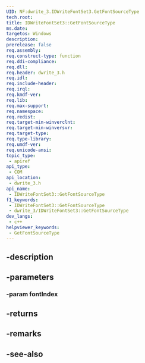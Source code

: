 ```yaml
---
UID: NF:dwrite_3.IDWriteFontSet3.GetFontSourceType
tech.root: 
title: IDWriteFontSet3::GetFontSourceType
ms.date: 
targetos: Windows
description: 
prerelease: false
req.assembly: 
req.construct-type: function
req.ddi-compliance: 
req.dll: 
req.header: dwrite_3.h
req.idl: 
req.include-header: 
req.irql: 
req.kmdf-ver: 
req.lib: 
req.max-support: 
req.namespace: 
req.redist: 
req.target-min-winverclnt: 
req.target-min-winversvr: 
req.target-type: 
req.type-library: 
req.umdf-ver: 
req.unicode-ansi: 
topic_type:
 - apiref
api_type:
 - COM
api_location:
 - dwrite_3.h
api_name:
 - IDWriteFontSet3::GetFontSourceType
f1_keywords:
 - IDWriteFontSet3::GetFontSourceType
 - dwrite_3/IDWriteFontSet3::GetFontSourceType
dev_langs:
 - c++
helpviewer_keywords:
 - GetFontSourceType
---
```


## -description

## -parameters

### -param fontIndex

## -returns

## -remarks

## -see-also

